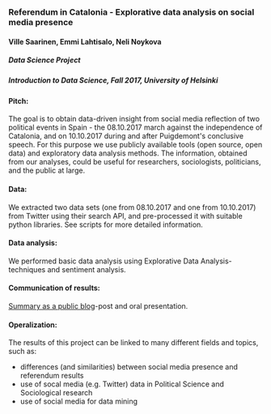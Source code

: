 ### Referendum in Catalonia - Explorative data analysis on social media presence  

#### Ville Saarinen, Emmi Lahtisalo, Neli Noykova  

##### Data Science Project
##### Introduction to Data Science, Fall 2017, University of Helsinki  

#### Pitch:  
The goal is to obtain data-driven insight from social media reflection of two political events in Spain - the 08.10.2017 march against the independence of Catalonia, and on 10.10.2017 during and after Puigdemont's conclusive speech. For this purpose we use publicly available tools (open source, open data) and exploratory data analysis methods. The information, obtained from our analyses, could be useful for researchers, sociologists, politicians, and the public at large.

#### Data:  
We extracted two data sets (one from 08.10.2017 and one from 10.10.2017) from Twitter using their search API, and pre-processed it with suitable python libraries. See scripts for more detailed information.

#### Data analysis:   
We performed basic data analysis using Explorative Data Analysis-techniques and sentiment analysis.   

#### Communication of results:   
[Summary as a public blog](http://giants.duckdns.org:2368/referendum-in-catalonia/)-post and oral presentation.  

#### Operalization:  
The results of this project can be linked to many different fields and topics, such as:  
- differences (and similarities) between social media presence and referendum results  
- use of socal media (e.g. Twitter) data in Political Science and Sociological research  
- use of social media for data mining 



